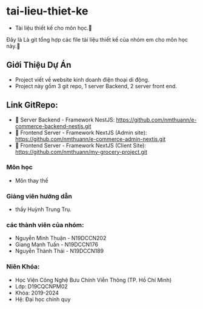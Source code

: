 # tai-lieu-thiet-ke

- Tài liệu thiết kế cho môn học.🚀

Đây là Là git tổng hợp các file tài liệu thiết kế của nhóm em cho môn học này.🌟

## Giới Thiệu Dự Án

- Project viết về website kinh doanh điện thoại di động.
- Project này gồm 3 git repo, 1 server Backend, 2 server front end.

## Link GitRepo:

- 🌟 Server Backend - Framework NestJS:
  https://github.com/nmthuann/e-commerce-backend-nestjs.git
- 🌟 Frontend Server - Framework NextJS (Admin site):
  https://github.com/nmthuann/e-commerce-admin-nextjs.git
- 🌟 Frontend Server - Framework NextJS (Client Site):
  https://github.com/nmthuann/my-grocery-project.git

### Môn học

- Môn thay thế

### Giảng viên hướng dẫn

- thầy Huỳnh Trung Trụ.

### các thành viên của nhóm:

- Nguyễn Minh Thuận - N19DCCN202
- Giang Mạnh Tuấn - N19DCCN176
- Nguyễn Thành Thái - N19DCCN189

### Niên Khóa:

- Học Viện Công Nghệ Bưu Chính Viễn Thông (TP. Hồ Chí Minh)
- Lớp: D19CQCNPM02
- Khóa: 2019-2024
- Hệ: Đại học chính quy
